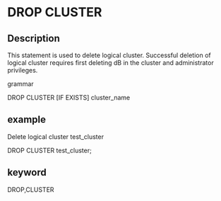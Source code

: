 # DROP CLUSTER
## Description

This statement is used to delete logical cluster. Successful deletion of logical cluster requires first deleting dB in the cluster and administrator privileges.

grammar

DROP CLUSTER [IF EXISTS] cluster_name

## example

Delete logical cluster test_cluster

DROP CLUSTER test_cluster;

## keyword
DROP,CLUSTER
